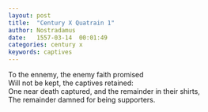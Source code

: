 ```yaml
---
layout: post
title:  "Century X Quatrain 1"
author: Nostradamus
date:   1557-03-14  00:01:49
categories: century x
keywords: captives
---
```

To the ennemy, the enemy faith promised  
Will not be kept, the captives retained:  
One near death captured, and the remainder in their shirts,  
The remainder damned for being supporters.